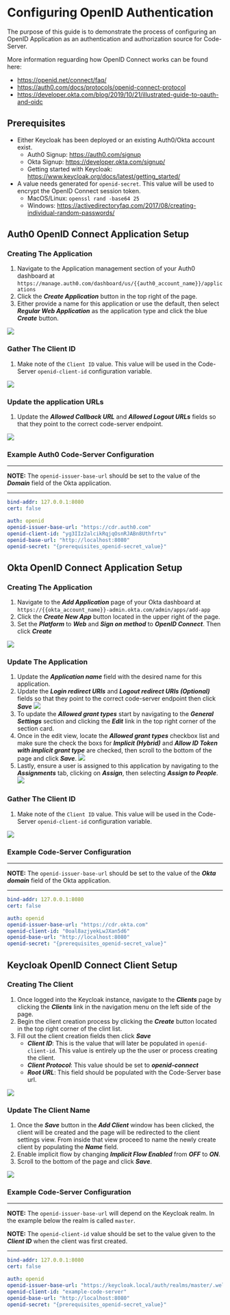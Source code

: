 # Configuring OpenID Authentication

The purpose of this guide is to demonstrate the process of configuring an OpenID Application as an authentication and authorization source for Code-Server.

More information reguarding how OpenID Connect works can be found here:
- https://openid.net/connect/faq/
- https://auth0.com/docs/protocols/openid-connect-protocol
- https://developer.okta.com/blog/2019/10/21/illustrated-guide-to-oauth-and-oidc

## Prerequisites
- Either Keycloak has been deployed or an existing Auth0/Okta account exist.
    - Auth0 Signup: https://auth0.com/signup
    - Okta Signup: https://developer.okta.com/signup/
    - Getting started with Keycloak: https://www.keycloak.org/docs/latest/getting_started/
- A value needs generated for `openid-secret`. This value will be used to encrypt the OpenID Connect session token.
    - MacOS/Linux: `openssl rand -base64 25`
    - Windows: https://activedirectoryfaq.com/2017/08/creating-individual-random-passwords/

## Auth0 OpenID Connect Application Setup

### Creating The Application
1. Navigate to the Application management section of your Auth0 dashboard at `https://manage.auth0.com/dashboard/us/{{auth0_account_name}}/applications`
2. Click the ***Create Application*** button in the top right of the page.
3. Either provide a name for this application or use the default, then select ***Regular Web Application*** as the application type and click the blue ***Create*** button.
<kbd>
<img src="assets/openid-connect/auth0/create-application.png" />
</kbd>

### Gather The Client ID
1. Make note of the `Client ID` value. This value will be used in the Code-Server `openid-client-id` configuration variable.
<kbd>
<img src="assets/openid-connect/auth0/application-client-id.png" />
</kbd>

### Update the application URLs
1. Update the ***Allowed Callback URL*** and ***Allowed Logout URLs*** fields so that they point to the correct code-server endpoint.
<kbd>
<img src="assets/openid-connect/auth0/update-application.png" />
</kbd>

### Example Auth0 Code-Server Configuration
---
**NOTE:** The `openid-issuer-base-url` should be set to the value of the ***Domain*** field of the Okta application.

---
``` yml
bind-addr: 127.0.0.1:8080
cert: false

auth: openid
openid-issuer-base-url: "https://cdr.auth0.com"
openid-client-id: "yg3IIz2alcikRqjqOsnRJABn8Uthfrtv"
openid-base-url: "http://localhost:8080"
openid-secret: "{prerequisites_openid-secret_value}"
```

## Okta OpenID Connect Application Setup

### Creating The Application
1. Navigate to the ***Add Application*** page of your Okta dashboard at `https://{{okta_account_name}}-admin.okta.com/admin/apps/add-app`
2. Click the ***Create New App*** button located in the upper right of the page.
3. Set the ***Platform*** to ***Web*** and ***Sign on method*** to ***OpenID Connect***. Then click ***Create***
<kbd>
<img src="assets/openid-connect/okta/create-application.png" />
</kbd>

### Update The Application
1. Update the ***Application name*** field with the desired name for this application.
2. Update the ***Login redirect URIs*** and ***Logout redirect URIs (Optional)*** fields so that they point to the correct code-server endpoint then click ***Save***
    <kbd><img src="assets/openid-connect/okta/update-application.png"/></kbd>
3. To update the ***Allowed grant types*** start by navigating to the ***General Settings*** section and clicking the ***Edit*** link in the top right corner of the section card.
4. Once in the edit view, locate the ***Allowed grant types*** checkbox list and make sure the check the boxs for ***Implicit (Hybrid)*** and ***Allow ID Token with implicit grant type*** are checked, then scroll to the bottom of the page and click ***Save***.
    <kbd><img src="assets/openid-connect/okta/update-application-grants.png"/></kbd>
5. Lastly, ensure a user is assigned to this application by navigating to the ***Assignments*** tab, clicking on ***Assign***, then selecting ***Assign to People***.
    <kbd><img src="assets/openid-connect/okta/update-application-assignments.png"/></kbd>

### Gather The Client ID
1. Make note of the `Client ID` value. This value will be used in the Code-Server `openid-client-id` configuration variable.
<kbd>
<img src="assets/openid-connect/okta/application-client-id.png" />
</kbd>

### Example Code-Server Configuration
---
**NOTE:** The `openid-issuer-base-url` should be set to the value of the ***Okta domain*** field of the Okta application.

---
``` yml
bind-addr: 127.0.0.1:8080
cert: false

auth: openid
openid-issuer-base-url: "https://cdr.okta.com"
openid-client-id: "0oal8azjyekLwJXan5d6"
openid-base-url: "http://localhost:8080"
openid-secret: "{prerequisites_openid-secret_value}"
```

## Keycloak OpenID Connect Client Setup

### Creating The Client
1. Once logged into the Keycloak instance, navigate to the ***Clients*** page by clicking the ***Clients*** link in the navigation menu on the left side of the page.
2. Begin the client creation process by clicking the ***Create*** button located in the top right corner of the clint list.
3. Fill out the client creation fields then click ***Save***
    - ***Client ID***: This is the value that will later be populated in `openid-client-id`. This value is entirely up the the user or process creating the client.
    - ***Client Protocol***: This value should be set to ***openid-connect***
    - ***Root URL***: This field should be populated with the Code-Server base url.
<kbd>
<img src="assets/openid-connect/keycloak/create-client.png" />
</kbd>

### Update The Client Name
1. Once the ***Save*** button in the ***Add Client*** window has been clicked, the client will be created and the page will be redirected to the client settings view. From inside that view proceed to name the newly create client by populating the ***Name*** field. 
2. Enable implicit flow by changing ***Implicit Flow Enabled*** from ***OFF*** to ***ON***.
3. Scroll to the bottom of the page and click ***Save***.
<kbd>
<img src="assets/openid-connect/keycloak/update-client.png" />
</kbd>

### Example Code-Server Configuration
---
**NOTE:** The `openid-issuer-base-url` will depend on the Keycloak realm. In the example below the realm is called `master`. 

**NOTE:** The `openid-client-id` value should be set to the value given to the ***Client ID*** when the client was first created.

---
``` yml
bind-addr: 127.0.0.1:8080
cert: false

auth: openid
openid-issuer-base-url: "https://keycloak.local/auth/realms/master/.well-known/openid-configuration"
openid-client-id: "example-code-server"
openid-base-url: "http://localhost:8080"
openid-secret: "{prerequisites_openid-secret_value}"
```